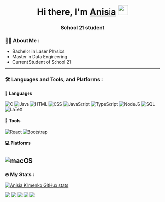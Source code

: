<h1 align="center">Hi there, I'm <a href="https://github.com/Anisia-Klimenko" target="_blank">Anisia</a>
<img src="https://github.com/blackcater/blackcater/raw/main/images/Hi.gif" height="32"/></h1>
<h3 align="center">School 21 student</h3>

### 👩‍💻 About Me :

- Bachelor in Laser Physics
- Master in Data Engineering
- Current Student of School 21

---

### :hammer_and_wrench: Languages and Tools, and Platforms :
#### :information_desk_person: Languages
![C](https://img.shields.io/badge/c-%2300599C.svg?style=for-the-badge&logo=c&logoColor=white) ![Java](https://img.shields.io/badge/java-%23ED8B00.svg?style=for-the-badge&logo=java&logoColor=white) ![HTML](https://img.shields.io/badge/-HTML-090909?style=for-the-badge&logo=html&logoColor=white) ![CSS](https://img.shields.io/badge/-CSS-090909?style=for-the-badge&logo=css&logoColor=white) ![JavaScript](https://img.shields.io/badge/javascript-%23323330.svg?style=for-the-badge&logo=javascript&logoColor=%23F7DF1E) ![TypeScript](https://img.shields.io/badge/typescript-%23007ACC.svg?style=for-the-badge&logo=typescript&logoColor=white) ![NodeJS](https://img.shields.io/badge/node.js-6DA55F?style=for-the-badge&logo=node.js&logoColor=white)
![SQL](https://img.shields.io/badge/-SQL-090909?style=for-the-badge&logo=sql&logoColor=white)
![LaTeX](https://img.shields.io/badge/latex-%23008080.svg?style=for-the-badge&logo=latex&logoColor=white)

#### :hammer: Tools
![React](https://img.shields.io/badge/react-%2320232a.svg?style=for-the-badge&logo=react&logoColor=%2361DAFB) ![Bootstrap](https://img.shields.io/badge/bootstrap-%23563D7C.svg?style=for-the-badge&logo=bootstrap&logoColor=white)

#### :computer: Platforms
![macOS](https://img.shields.io/badge/mac%20os-000000?style=for-the-badge&logo=macos&logoColor=F0F0F0) 
---

### :fire: My Stats :
[![Anisia Klimenko GitHub stats](https://github-readme-stats.vercel.app/api?username=anisia-klimenko)](https://github.com/anisia-klimenko/github-readme-stats)</br>

![](http://github-profile-summary-cards.vercel.app/api/cards/profile-details?username=anisia-klimenko&theme=github)
![](http://github-profile-summary-cards.vercel.app/api/cards/repos-per-language?username=anisia-klimenko&theme=github)
![](http://github-profile-summary-cards.vercel.app/api/cards/most-commit-language?username=anisia-klimenko&theme=github)
![](http://github-profile-summary-cards.vercel.app/api/cards/stats?username=anisia-klimenko&theme=github)
![](http://github-profile-summary-cards.vercel.app/api/cards/productive-time?username=anisia-klimenko&theme=github&utcOffset=3)

